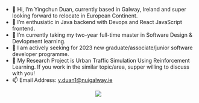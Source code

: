 - 👋 Hi, I’m Yingchun Duan, currently based in Galway, Ireland and super looking forward to relocate in European Continent.
- 👀 I’m enthusiatic in Java backend with Devops and React JavaScript frontend.
- 🌱 I’m currently taking my two-year full-time master in Software Design & Devlopment learning.
- 🎯 I am actively seeking for 2023 new graduate/associate/junior software developer programme.
- 💞️ My Research Project is Urban Traffic Simulation Using Reinforcement Learning. If you work in the similar topic/area, supper willing to discuss with you!
- 📫 Email Address: y.duan1@nuigalway.ie
<p align="center" >
<a href="https://github.com/anuraghazra/github-readme-stats"> 
    <img  src="https://github-readme-stats.vercel.app/api?username=MarinaDuan&&show_icons=true&theme=radical"/>
  </a>

</p>
<!---
MarinaDuan/MarinaDuan is a ✨ special ✨ repository because its `README.md` (this file) appears on your GitHub profile.
You can click the Preview link to take a look at your changes.
--->
